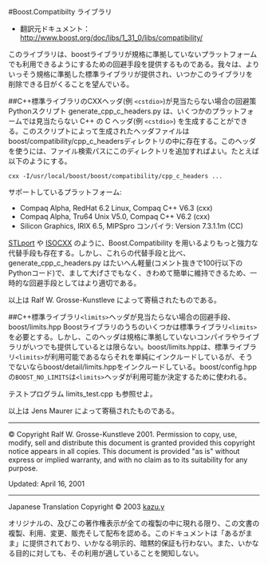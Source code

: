 #Boost.Compatibilty ライブラリ

- 翻訳元ドキュメント： <http://www.boost.org/doc/libs/1_31_0/libs/compatibility/>

このライブラリは、boostライブラリが規格に準拠していないプラットフォームでも利用できるようにするための回避手段を提供するものである。我々は、よりいっそう規格に準拠した標準ライブラリが提供され、いつかこのライブラリを削除できる日がくることを望んでいる。


##C++標準ライブラリのCXXヘッダ(例 `<cstdio>`)が見当たらない場合の回避策
Pythonスクリプト generate_cpp_c_headers.py は、いくつかのプラットフォームでは見当たらない C++ の C ヘッダ(例 `<cstdio>`) を生成することができる。このスクリプトによって生成されたヘッダファイルはboost/compatibility/cpp_c_headersディレクトリの中に存在する。このヘッダを使うには、ファイル検索パスにこのディレクトリを追加すればよい。たとえば以下のようにする。

```
cxx -I/usr/local/boost/boost/compatibility/cpp_c_headers ...
```

サポートしているプラットフォーム:

- Compaq Alpha, RedHat 6.2 Linux, Compaq C++ V6.3 (cxx)
- Compaq Alpha, Tru64 Unix V5.0, Compaq C++ V6.2 (cxx)
- Silicon Graphics, IRIX 6.5, MIPSpro コンパイラ: Version 7.3.1.1m (CC)

[STLport](http://www.stlport.org/) や [ISOCXX](http://www-pat.fnal.gov/personal/wb/boost/) のように、Boost.Compatibility を用いるよりもっと強力な代替手段も存在する。しかし、これらの代替手段と比べ、generate_cpp_c_headers.py はたいへん軽量(コメント抜きで100行以下のPythonコード)で、まして大げさでもなく、きわめて簡単に維持できるため、一時的な回避手段としてはより適切である。

以上は Ralf W. Grosse-Kunstleve によって寄稿されたものである。


##C++標準ライブラリ`<limits>`ヘッダが見当たらない場合の回避手段、boost/limits.hpp
Boostライブラリのうちのいくつかは標準ライブラリ`<limits>`を必要とする。しかし、このヘッダは規格に準拠していないコンパイラやライブラリがいつでも提供しているとは限らない。boost/limits.hppは、標準ライブラリ`<limits>`が利用可能であるならそれを単純にインクルードしているが、そうでないならboost/detail/limits.hppをインクルードしている。boost/config.hppの`BOOST_NO_LIMITS`は`<limits>`ヘッダが利用可能か決定するために使われる。

テストプログラム limits_test.cpp も参照せよ。

以上は Jens Maurer によって寄稿されたものである。


***
© Copyright Ralf W. Grosse-Kunstleve 2001. Permission to copy, use, modify, sell and distribute this document is granted provided this copyright notice appears in all copies. This document is provided "as is" without express or implied warranty, and with no claim as to its suitability for any purpose.

Updated: April 16, 2001

***

Japanese Translation Copyright © 2003 [kazu.y](mailto:samba@pal.tok2.com)

オリジナルの、及びこの著作権表示が全ての複製の中に現れる限り、この文書の複製、利用、変更、販売そして配布を認める。このドキュメントは「あるがまま」に提供されており、いかなる明示的、暗黙的保証も行わない。また、いかなる目的に対しても、その利用が適していることを関知しない。


